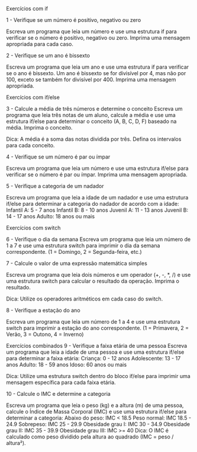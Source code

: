 Exercícios com if

1 - Verifique se um número é positivo, negativo ou zero

Escreva um programa que leia um número e use uma estrutura if
para verificar se o número é positivo, negativo ou zero. Imprima uma
mensagem apropriada para cada caso.

2 - Verifique se um ano é bissexto

Escreva um programa que leia um ano e use uma estrutura if para
verificar se o ano é bissexto. Um ano é bissexto se for divisível por 4,
mas não por 100, exceto se também for divisível por 400. Imprima uma
mensagem apropriada.

Exercícios com if/else

3 - Calcule a média de três números e determine o conceito
Escreva um programa que leia três notas de um aluno, calcule a
média e use uma estrutura if/else para determinar o conceito (A, B, C,
D, F) baseado na média. Imprima o conceito.

Dica: A média é a soma das notas dividida por três. Defina os intervalos para cada conceito.

4 - Verifique se um número é par ou ímpar

Escreva um programa que leia um número e use uma estrutura
if/else para verificar se o número é par ou ímpar. Imprima uma mensagem
apropriada.

5 - Verifique a categoria de um nadador

Escreva um programa que leia a idade de um nadador e use uma estrutura
if/else para determinar a categoria do nadador de acordo com a idade:
            Infantil A: 5 - 7 anos
            Infantil B: 8 - 10 anos
            Juvenil A: 11 - 13 anos
            Juvenil B: 14 - 17 anos
            Adulto: 18 anos ou mais

Exercícios com switch

6 - Verifique o dia da semana
Escreva um programa que leia um número de 1 a 7 e use uma
estrutura switch para imprimir o dia da semana correspondente. (1 =
Domingo, 2 = Segunda-feira, etc.)

7 - Calcule o valor de uma expressão matemática simples

Escreva um programa que leia dois números e um operador (+, -, *,
/) e use uma estrutura switch para calcular o resultado da operação.
Imprima o resultado.

Dica: Utilize os operadores aritméticos em cada caso do switch.

8 - Verifique a estação do ano

Escreva um programa que leia um número de 1 a 4 e use uma
estrutura switch para imprimir a estação do ano correspondente. (1 =
Primavera, 2 = Verão, 3 = Outono, 4 = Inverno)

Exercícios combinados
9 - Verifique a faixa etária de uma pessoa
Escreva um programa que leia a idade de uma pessoa e use uma estrutura if/else para determinar a faixa etária:
            Criança: 0 - 12 anos
            Adolescente: 13 - 17 anos
            Adulto: 18 - 59 anos
            Idoso: 60 anos ou mais

Dica: Utilize uma estrutura switch dentro do bloco if/else para imprimir uma mensagem específica para cada faixa etária.

10 - Calcule o IMC e determine a categoria

Escreva um programa que leia o peso (kg) e a altura (m) de uma
pessoa, calcule o Índice de Massa Corporal (IMC) e use uma estrutura
if/else para determinar a categoria:
            Abaixo do peso: IMC < 18.5
            Peso normal: IMC 18.5 - 24.9
            Sobrepeso: IMC 25 - 29.9
            Obesidade grau I: IMC 30 - 34.9
            Obesidade grau II: IMC 35 - 39.9
            Obesidade grau III: IMC >= 40
Dica: O IMC é calculado como peso dividido pela altura ao quadrado (IMC = peso / altura²).